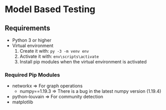 # Model Based Testing

## Requirements

- Python 3 or higher
- Virtual environment
    1. Create it with: `py -3 -m venv env`
    2. Activate it with: `env\scripts\activate`
    3. Install pip modules when the virtual environment is activated

### Required Pip Modules

- networkx => For graph operations
    - numpy==1.19.3 => There is a bug in the latest numpy version (1.19.4)
- python-louvain => For community detection
- matplotlib
